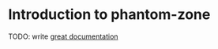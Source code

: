 # Introduction to phantom-zone

TODO: write [great documentation](http://jacobian.org/writing/what-to-write/)
